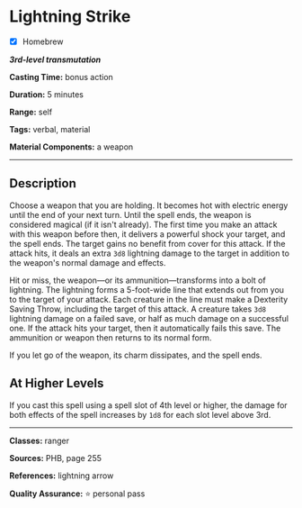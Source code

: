 # Lightning Strike

- [x] Homebrew

***3rd-level transmutation***

**Casting Time:** bonus action

**Duration:** 5 minutes

**Range:** self

**Tags:** verbal, material

**Material Components:** a weapon

---

## Description
Choose a weapon that you are holding.
It becomes hot with electric energy until the end of your next turn.
Until the spell ends, the weapon is considered magical (if it isn't already).
The first time you make an attack with this weapon before then, it delivers a powerful shock your target, and the spell ends.
The target gains no benefit from cover for this attack.
If the attack hits, it deals an extra `3d8` lightning damage to the target in addition to the weapon's normal damage and effects.

Hit or miss, the weapon&mdash;or its ammunition&mdash;transforms into a bolt of lightning.
The lightning forms a 5-foot-wide line that extends out from you to the target of your attack.
Each creature in the line must make a Dexterity Saving Throw, including the target of this attack.
A creature takes `3d8` lightning damage on a failed save, or half as much damage on a successful one.
If the attack hits your target, then it automatically fails this save.
The ammunition or weapon then returns to its normal form.

If you let go of the weapon, its charm dissipates, and the spell ends.

## At Higher Levels
If you cast this spell using a spell slot of 4th level or higher, the damage for both effects of the spell increases by `1d8` for each slot level above 3rd.

---

**Classes:** ranger

**Sources:** PHB, page 255

**References:** lightning arrow

**Quality Assurance:** :star: personal pass
